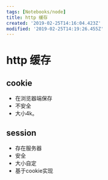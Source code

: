 ```yaml
---
tags: [Notebooks/node]
title: http 缓存
created: '2019-02-25T14:16:04.423Z'
modified: '2019-02-25T14:19:26.455Z'
---
```


#  http 缓存

## cookie 

* 在浏览器端保存
* 不安全
* 大小4k。

## session
* 存在服务器
* 安全
* 大小自定
* 基于cookie实现
